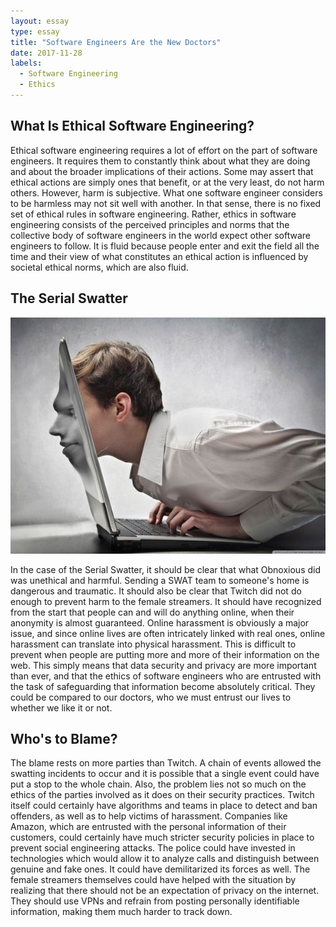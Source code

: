 ```yaml
---
layout: essay
type: essay
title: "Software Engineers Are the New Doctors"
date: 2017-11-28
labels:
  - Software Engineering
  - Ethics
---
```


## What Is Ethical Software Engineering?

Ethical software engineering requires a lot of effort on the part of software engineers. It requires them to constantly think about what they are doing and about the broader implications of their actions. Some may assert that ethical actions are simply ones that benefit, or at the very least, do not harm others. However, harm is subjective. What one software engineer considers to be harmless may not sit well with another. In that sense, there is no fixed set of ethical rules in software engineering. Rather, ethics in software engineering consists of the perceived principles and norms that the collective body of software engineers in the world expect other software engineers to follow. It is fluid because people enter and exit the field all the time and their view of what constitutes an ethical action is influenced by societal ethical norms, which are also fluid.

## The Serial Swatter

<img class="ui right floated medium image" src="../images/online.jpeg">

In the case of the Serial Swatter, it should be clear that what Obnoxious did was unethical and harmful. Sending a SWAT team to someone's home is dangerous and traumatic. It should also be clear that Twitch did not do enough to prevent harm to the female streamers. It should have recognized from the start that people can and will do anything online, when their anonymity is almost guaranteed. Online harassment is obviously a major issue, and since online lives are often intricately linked with real ones, online harassment can translate into physical harassment. This is difficult to prevent when people are putting more and more of their information on the web. This simply means that data security and privacy are more important than ever, and that the ethics of software engineers who are entrusted with the task of safeguarding that information become absolutely critical. They could be compared to our doctors, who we must entrust our lives to whether we like it or not.

## Who's to Blame?

The blame rests on more parties than Twitch. A chain of events allowed the swatting incidents to occur and it is possible that a single event could have put a stop to the whole chain. Also, the problem lies not so much on the ethics of the parties involved as it does on their security practices. Twitch itself could certainly have algorithms and teams in place to detect and ban offenders, as well as to help victims of harassment. Companies like Amazon, which are entrusted with the personal information of their customers, could certainly have much stricter security policies in place to prevent social engineering attacks. The police could have invested in technologies which would allow it to analyze calls and distinguish between genuine and fake ones. It could have demilitarized its forces as well. The female streamers themselves could have helped with the situation by realizing that there should not be an expectation of privacy on the internet. They should use VPNs and refrain from posting personally identifiable information, making them much harder to track down.
